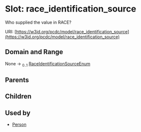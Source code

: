 
# Slot: race_identification_source


Who supplied the value in RACE?

URI: [https://w3id.org/pcdc/model/race_identification_source](https://w3id.org/pcdc/model/race_identification_source)


## Domain and Range

None &#8594;  <sub>0..1</sub> [RaceIdentificationSourceEnum](RaceIdentificationSourceEnum.md)

## Parents


## Children


## Used by

 * [Person](Person.md)
